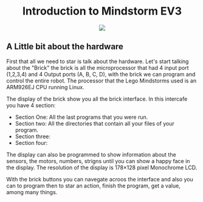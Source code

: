 <h1 align="center"> Introduction to Mindstorm EV3 </h1>

<p align="center">
  <img src="https://user-images.githubusercontent.com/101992463/199879718-7d862927-aa6e-45c1-bb01-2cd1bef13370.png" />
</p>

<h2> A Little bit about the hardware </h2> 

First that all we need to star is talk about the hardware. Let's start talking about the "Brick" the brick is all the microprocessor that had 4 input port (1,2,3,4) and 4 Output ports (A, B, C, D), with the brick we can program and control the entire robot. The processor that the Lego Mindstorms used is an ARM926EJ CPU running Linux.  

The display of the brick show you all the brick interface. In this intercafe you have 4 section:
- Section One: All the last programs that you were run.
- Section two: All the directories that contain all your files of your program.
- Section three: 
- Section four: 

The display can also be programmed to show information about the sensors, the motors, numbers, strigns until you can show a happy face in the display. The resolution of the display is 178×128 pixel Monochrome LCD. 

With the brick buttons you can navegate acroos the interface and also you can to program then to star an action, finish the program, get a value, among many things.


